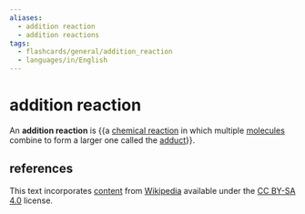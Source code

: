 ```yaml
---
aliases:
  - addition reaction
  - addition reactions
tags:
  - flashcards/general/addition_reaction
  - languages/in/English
---
```


# addition reaction

An __addition reaction__ is {{a [chemical reaction](chemical%20reaction.md) in which multiple [molecules](molecule.md) combine to form a larger one called the [adduct](adduct.md)}}. <!--SR:!2025-11-08,655,270-->

## references

This text incorporates [content](https://en.wikipedia.org/wiki/addition_reaction) from [Wikipedia](Wikipedia.md) available under the [CC BY-SA 4.0](https://creativecommons.org/licenses/by-sa/4.0/) license.
